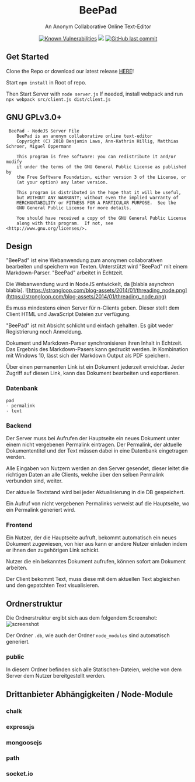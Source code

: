 <div align="center">
  <h1>BeePad</h1>
	<p>An Anonym Collaborative Online Text-Editor</p>
	
[![Known Vulnerabilities](https://snyk.io/test/github/yautil/beepad/badge.svg?targetFile=package.json)](https://snyk.io/test/github/yautil/beepad?targetFile=package.json)
[![](https://img.shields.io/github/issues-raw/yautil/beepad.svg)](https://github.com/Yautil/beepad/issues)
[![GitHub last commit](https://img.shields.io/github/last-commit/yautil/beepad.svg)]()

</div>

## Get Started
Clone the Repo or download our latest release [HERE](https://files.catbox.moe/r847kl.png)!

Start ```npm install``` in Root of repo.

Then Start Server with ```node server.js```
If needed, install webpack and run ```npx webpack src/client.js dist/client.js```

## GNU GPLv3.0+
````
 BeePad - NodeJS Server File
    BeePad is an anonym collaborative online text-editor
    Copyright (C) 2018 Benjamin Laws, Ann-Kathrin Hillig, Matthias Schroer, Miguel Oppermann

    This program is free software: you can redistribute it and/or modify
    it under the terms of the GNU General Public License as published by
    the Free Software Foundation, either version 3 of the License, or
    (at your option) any later version.

    This program is distributed in the hope that it will be useful,
    but WITHOUT ANY WARRANTY; without even the implied warranty of
    MERCHANTABILITY or FITNESS FOR A PARTICULAR PURPOSE.  See the
    GNU General Public License for more details.

    You should have received a copy of the GNU General Public License
    along with this program.  If not, see <http://www.gnu.org/licenses/>.
````

## Design
"BeePad" ist eine Webanwendung zum anonymen collaborativen bearbeiten und speichern von Texten.
Unterstützt wird "BeePad" mit einem Markdown-Parser.
"BeePad" arbeitet in Echtzeit.

Die Webanwendung wurd in NodeJS entwickelt, da [blabla asynchron blabla].
![https://strongloop.com/blog-assets/2014/01/threading_node.png](https://strongloop.com/blog-assets/2014/01/threading_node.png)

Es muss mindestens einen Server für n-Clients geben. Dieser stellt dem Client HTML und JavaScript Dateien zur verfügung.

"BeePad" ist mit Absicht schlicht und einfach gehalten.
Es gibt weder Registrierung noch Anmeldung.

Dokument und Markdown-Parser synchronisieren ihren Inhalt in Echtzeit. Das Ergebnis des Markdown-Pasers kann gedruckt werden. In Kombination mit Windows 10, lässt sich der Markdown Output als PDF speichern.

Über einen permanenten Link ist ein Dokument jederzeit erreichbar. Jeder Zugriff auf diesen Link, kann das Dokument bearbeiten und exportieren.
<div style="page-break-after:always"></div>

### Datenbank

    pad
    - permalink
    - text

<div style="page-break-after:always"></div>

### Backend
Der Server muss bei Aufrufen der Hauptseite ein neues Dokument unter einem nicht vergebenen Permalink eintragen. Der Permalink, der aktuelle Dokumententitel und der Text müssen dabei in eine Datenbank eingetragen werden.

Alle Eingaben von Nutzern werden an den Server gesendet, dieser leitet die richtigen Daten an alle Clients, welche über den selben Permalink verbunden sind, weiter. 

Der aktuelle Textstand wird bei jeder Aktualisierung in die DB gespeichert.

Ein Aufruf von nicht vergebenen Permalinks verweist auf die Hauptseite, wo ein Permalink generiert wird.

<div style="page-break-after:always"></div>

### Frontend
Ein Nutzer, der die Hauptseite aufruft, bekommt automatisch ein neues Dokument zugewiesen, von hier aus kann er andere Nutzer einladen indem er ihnen den zugehörigen Link schickt.

Nutzer die ein bekanntes Dokument aufrufen, können sofort am Dokument arbeiten.

Der Client bekommt Text, muss diese mit dem aktuellen Text abgleichen und den gepatchten Text visualisieren.

<div style="page-break-after:always"></div>

## Ordnerstruktur
Die Ordnerstruktur ergibt sich aus dem folgendem Screenshot:
![screenshot](https://files.catbox.moe/j2y5jo.png)

Der Ordner ``` .db ```, wie auch der Ordner ``` node_modules ``` sind automatisch generiert.

### public
In diesem Ordner befinden sich alle Statischen-Dateien, welche von dem Server dem Nutzer bereitgestellt werden.

<div style="page-break-after:always"></div>

## Drittanbieter Abhängigkeiten / Node-Module
### chalk
### expressjs
### mongoosejs
### path
### socket.io
